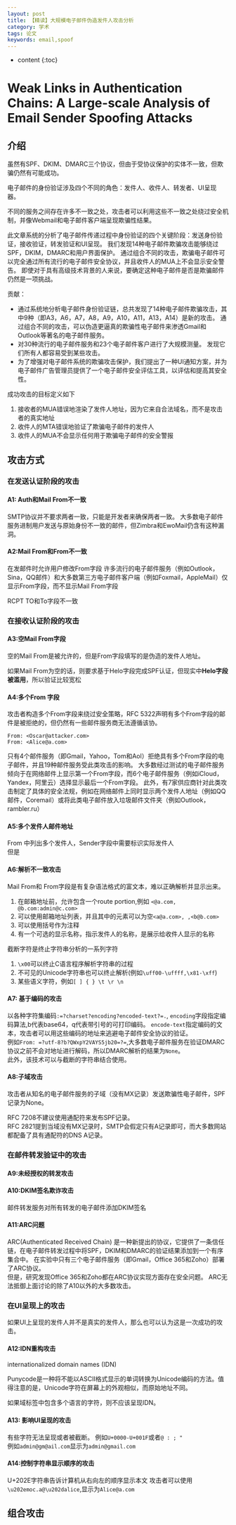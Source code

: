 ```yaml
---
layout: post
title: 【精读】大规模电子邮件伪造发件人攻击分析
category: 学术
tags: 论文
keywords: email,spoof
---
```

* content
{:toc}

# Weak Links in Authentication Chains: A Large-scale Analysis of Email Sender Spoofing Attacks
## 介绍
虽然有SPF、DKIM、DMARC三个协议，但由于受协议保护的实体不一致，但欺骗仍然有可能成功。

电子邮件的身份验证涉及四个不同的角色：发件人、收件人、转发者、UI呈现器。

不同的服务之间存在许多不一致之处，攻击者可以利用这些不一致之处绕过安全机制，并像Webmail和电子邮件客户端呈现欺骗性结果。

此文章系统的分析了电子邮件传递过程中身份验证的四个关键阶段：发送身份验证，接收验证，转发验证和UI呈现。 我们发现14种电子邮件欺骗攻击能够绕过SPF，DKIM，DMARC和用户界面保护。 通过组合不同的攻击，欺骗电子邮件可以完全通过所有流行的电子邮件安全协议，并且收件人的MUA上不会显示安全警告。 即使对于具有高级技术背景的人来说，要确定这种电子邮件是否是欺骗邮件仍然是一项挑战。

贡献：
- 通过系统地分析电子邮件身份验证链，总共发现了14种电子邮件欺骗攻击，其中9种（即A3，A6，A7，A8，A9，A10，A11，A13，A14）是新的攻击。 通过组合不同的攻击，可以伪造更逼真的欺骗性电子邮件来渗透Gmail和Outlook等著名的电子邮件服务。
- 对30种流行的电子邮件服务和23个电子邮件客户进行了大规模测量。 发现它们所有人都容易受到某些攻击。 
- 为了增强对电子邮件系统的欺骗攻击保护，我们提出了一种UI通知方案，并为电子邮件广告管理员提供了一个电子邮件安全评估工具，以评估和提高其安全性。

成功攻击的目标定义如下
1. 接收者的MUA错误地渲染了发件人地址，因为它来自合法域名，而不是攻击者的真实地址  
2. 收件人的MTA错误地验证了欺骗电子邮件的发件人  
3. 收件人的MUA不会显示任何用于欺骗电子邮件的安全警报  


###

## 攻击方式
### 在发送认证阶段的攻击

#### A1: Auth和Mail From不一致

SMTP协议并不要求两者一致，只能是开发者来确保两者一致。
大多数电子邮件服务进制用户发送与原始身份不一致的邮件，但Zimbra和EwoMail仍含有这种漏洞。

#### A2:Mail From和From不一致

在发邮件时允许用户修改From字段
许多流行的电子邮件服务（例如Outlook，Sina，QQ邮件）和大多数第三方电子邮件客户端（例如Foxmail，AppleMail）仅显示From字段，而不显示Mail From字段


RCPT TO和To字段不一致
### 在接收认证阶段的攻击

#### A3:空Mail From字段

空的Mail From是被允许的，但是From字段填写的是伪造的发件人地址。

如果Mail From为空的话，则要求基于Helo字段完成SPF认证，但现实中**Helo字段被滥用**，所以验证比较宽松
#### A4:多个From 字段

攻击者构造多个From字段来绕过安全策略，RFC 5322声明有多个From字段的邮件是被拒绝的，但仍然有一些邮件服务商无法遵循该协。

```
From: <Oscar@attacker.com>
From: <Alice@a.com>
```

只有4个邮件服务（即Gmail，Yahoo，Tom和Aol）拒绝具有多个From字段的电子邮件，并且19种邮件服务受此类攻击的影响。 大多数经过测试的电子邮件服务倾向于在网络邮件上显示第一个From字段，而6个电子邮件服务（例如iCloud，Yandex，阿里云）选择显示最后一个From字段。 此外，有7家供应商针对此类攻击制定了具体的安全法规，例如在网络邮件上同时显示两个发件人地址（例如QQ邮件，Coremail）或将此类电子邮件放入垃圾邮件文件夹（例如Outlook，rambler.ru）


#### A5:多个发件人邮件地址

From 中列出多个发件人，Sender字段中需要标识实际发件人  
但是

#### A6:解析不一致攻击

Mail From和 From字段是有复杂语法格式的富文本，难以正确解析并显示出来。

1. 在邮箱地址前，允许包含一个route portion,例如 `<@a.com, @b.com:admin@c.com>`   
2. 可以使用邮箱地址列表，并且其中的元素可以为空`<a@a.com>, ,<b@b.com>`
3. 可以使用括号作为注释
4. 有一个可选的显示名称，指示发件人的名称，是展示给收件人显示的名称

截断字符是终止字符串分析的一系列字符
1. `\x00`可以终止C语言程序解析字符串的过程
2. 不可见的Unicode字符串也可以终止解析(例如`\uff00-\uffff,\x81-\xff`)
3. 某些语义字符，例如`[ ] { } \t \r \n`

#### A7: 基于编码的攻击

以各种字符集编码`:=?charset?encoding?encoded-text?=.`,
`encoding`字段指定编码算法,b代表base64，q代表带引号的可打印编码。
`encode-text`指定编码的文本，攻击者可以用这些编码的地址来逃避电子邮件安全协议的验证。  
例如`From: =?utf-8?b?QWxpY2VAYS5jb20=?=`,大多数电子邮件服务在验证DMARC协议之前不会对地址进行解码，所以DMARC解析的结果为`None`。  
此外，该技术可以与截断的字符串结合使用。  

#### A8:子域攻击

攻击者从知名的电子邮件服务的子域（没有MX记录）发送欺骗性电子邮件，SPF记录为None。

RFC 7208不建议使用通配符来发布SPF记录。  
RFC 2821提到当域没有MX记录时，SMTP会假定只有A记录即可，而大多数网站都配备了具有通配符的DNS A记录。

### 在邮件转发验证中的攻击

#### A9:未经授权的转发攻击


#### A10:DKIM签名欺诈攻击

邮件转发服务对所有转发的电子邮件添加DKIM签名

#### A11:ARC问题

ARC(Authenticated Received Chain) 是一种新提出的协议，它提供了一条信任链​​，在电子邮件转发过程中将SPF，DKIM和DMARC的验证结果添加到一个有序集合中。
在实验中只有三个电子邮件服务（即Gmail，Office 365和Zoho）部署了ARC协议。   
但是，研究发现Office 365和Zoho都在ARC协议实现方面存在安全问题。 ARC无法抵御上面讨论的除了A10以外的大多数攻击。

### 在UI呈现上的攻击

如果UI上呈现的发件人并不是真实的发件人，那么也可以认为这是一次成功的攻击。


#### A12:IDN重构攻击

internationalized domain names (IDN)

Punycode是一种将不能以ASCII格式显示的单词转换为Unicode编码的方法。值得注意的是，Unicode字符在屏幕上的外观相似，而原始地址不同。

如果域标签中包含多个语言的字符，则不应该呈现IDN。

#### A13: 影响UI呈现的攻击


有些字符无法呈现或者被截断。
例如`U+0000-U+001F`或者`@ : ; "`  
例如`admin@gm@ail.com`显示为`admin@gmail.com`  



#### A14:控制字符串显示顺序的攻击

U+202E字符串告诉计算机从右向左的顺序显示本文
攻击者可以使用`\u202emoc.a@\u202dalice`,显示为`Alice@a.com`


## 组合攻击
